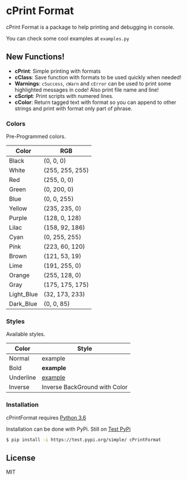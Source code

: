 # cPrint Format

cPrint Format is a package to help printing and debugging in console.

You can check some cool examples at `examples.py`

## New Functions!

  - **cPrint**: Simple printing with formats
  - **cClass**: Save function with formats to be used quickly when needed!
  - **Warnings**: `cSuccess`, `cWarn` and `cError` can be used to print some highlighted messages in code! Also print file name and line!
  - **cScript**: Print scripts with numered lines.
  - **cColor**: Return tagged text with format so you can append to other strings and print with format only part of phrase.

### Colors

Pre-Programmed colors.

| Color | RGB |
| ------ | ------ |
| Black | (0, 0, 0) |
| White | (255, 255, 255) |
| Red | (255, 0, 0) |
| Green | (0, 200, 0) |
| Blue | (0, 0, 255) |
| Yellow | (235, 235, 0) |
| Purple | (128, 0, 128) |
| Lilac | (158, 92, 186) |
| Cyan | (0, 255, 255) |
| Pink | (223, 60, 120) |
| Brown | (121, 53, 19) |
| Lime | (191, 255, 0) |
| Orange | (255, 128, 0) |
| Gray | (175, 175, 175) |
| Light_Blue | (32, 173, 233) |
| Dark_Blue | (0, 0, 85) |

### Styles

Available styles.

| Color | Style |
| ------ | ------ |
| Normal | example |
| Bold | **example** |
| Underline | <u>example</u> |
| Inverse | Inverse BackGround with Color |

### Installation

cPrintFormat requires [Python 3.6](https://www.python.org/)

Installation can be done with PyPi. Still on [Test PyPi](https://test.pypi.org/)

```sh
$ pip install -i https://test.pypi.org/simple/ cPrintFormat
```

License
----
MIT
